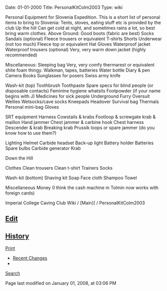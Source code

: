 Date: 01-01-2000
Title: PersonalKitColm2003
Type: wiki


Personal Equipment for Slovenia Expedition. This is a short list of
personal items to bring to Slovenia: Tents, stoves, eating stuff etc is
provided by the club Up the hill Can get cold at night, and sometimes
rains a lot, so best bring warm clothes. Above Ground: Good boots
(fabric are best) Socks Sandals (optional) Fleece trousers or equivalent
T-shirts Shorts Underwear (not too much) Fleece top or equivalent Hat
Gloves Waterproof jacket Waterproof trousers (optional) Very, very warm
down jacket (highly recommended)

Miscellaneous: Sleeping bag Very, very comfy thermarest or equivalent
shite foam thingy. Walkman, tapes, batteries Water bottle Diary & pen
Camera Books Sunglasses for posers Swiss army knife

Wash-kit (top) Toothbrush Toothpaste Spare specs for blind people (or
disposable contacts) Feminine hygiene whatsits Footpowder (if your name
begins with J) Medicines for sick people Underground Furry Oversuit
Wellies Wetsocks/cave socks Kneepads Headover Survival bag Thermals
Personal mini-bag Gloves

SRT equipment Harness Cowstails & krabs Footloop & screwgate krab &
maillon Hand jammer Chest jammer & carbine hook Chest harness Descender
& krab Breaking krab Prussik loops or spare jammer (do you know how to
use them?)

Lighting Helmet Carbide headset Back-up light Battery holder Batteries
Spare bulbs Carbide generator Krab

Down the Hill

Clothes Clean trousers Clean t-shirt Trainers Socks

Wash-kit (bottom) Shaving kit Soap Face cloth Shampoo Towel

Miscellaneous Money (I think the cash machine in Tolmin now works with
foreign cards)







Imperial College Caving Club Wiki /
[Main]( /
PersonalKitColm2003





[Edit](PersonalKitColm2003?action=edit)
-
[History](PersonalKitColm2003?action=diff)
-
[Print](PersonalKitColm2003?action=print)
- [Recent
Changes](RecentChanges)
-
[Search](https://union.ic.ac.uk/rcc/caving/old/wiki/edit.php?n=Site.Search)





Page last modified on January 01, 2008, at 03:06 PM
